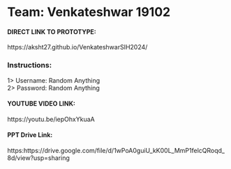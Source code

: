 # Team: Venkateshwar 19102<br>
<h4>DIRECT LINK TO PROTOTYPE:</h4>https://aksht27.github.io/VenkateshwarSIH2024/<br>
<h3>Instructions:</h3>
1> Username: Random Anything<br>
2> Password: Random Anything<br>

<h4>YOUTUBE VIDEO LINK:</h4>https://youtu.be/iepOhxYkuaA
<h4>PPT Drive Link:</h4>https:https://drive.google.com/file/d/1wPoA0guiU_kK00L_MmP1felcQRoqd_8d/view?usp=sharing
